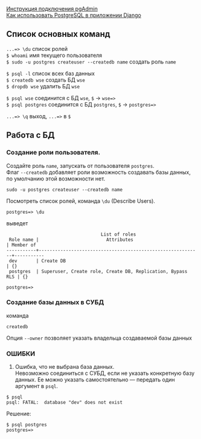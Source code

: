 [Инструкция подключения pgAdmin](https://www.postgresqltutorial.com/postgresql-getting-started/connect-to-postgresql-database/)  
[Как использовать PostgreSQL в приложении Django](https://www.8host.com/blog/kak-ispolzovat-postgresql-v-prilozhenii-django/)  

## Список основных команд  
`...=> \du`             список ролей  
`$ whoami`              имя текущего пользователя  
`$ sudo -u postgres createuser --createdb name` создать роль `name`  

`$ psql -l`             список всех баз данных  
`$ createdb wse`        создать БД `wse`  
`$ dropdb wse`          удалить БД `wse`  

`$ psql wse`            соединится с БД `wse`, `$` -> `wse=>`  
`$ psql postgres`       соединится с БД `postgres`, `$` -> `postgres=>`  

`...=> \q`              выход, `...=>` в `$`  


## Работа с БД

### Создание роли пользователя.

Создайте роль `name`, запускать от пользователя `postgres`.  
Флаг `--createdb` добавляет роли возможность создавать базы данных, 
по умолчанию этой возможности нет.
```cfgrlanguage
sudo -u postgres createuser --createdb name
```

Посмотреть список ролей, команда `\du` (Describe Users).
```cfgrlanguage
postgres=> \du
```
выведет
```
                                   List of roles
 Role name |                         Attributes                         | Member of 
-----------+------------------------------------------------------------+-----------
 dev       | Create DB                                                  | {}
 postgres  | Superuser, Create role, Create DB, Replication, Bypass RLS | {}

postgres=>
```


### Создание базы данных в СУБД  

команда
```cfgrlanguage
createdb
```
Опция `--owner` позволяет указать владельца создаваемой базы данных  


### ОШИБКИ

1) Ошибка, что не выбрана база данных.  
Невозможно соединиться с СУБД, если не указать конкретную базу данных. 
Ее можно указать самостоятельно — передать один аргумент в `psql`.
```cfgrlanguage
$ psql
psql: FATAL:  database "dev" does not exist
```
Решение:
```cfgrlanguage
$ psql postgres
postgres=>
```

